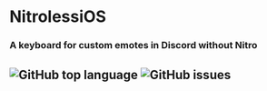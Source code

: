 # NitrolessiOS
### A keyboard for custom emotes in Discord without Nitro
![GitHub top language](https://img.shields.io/github/languages/top/Nitroless/iOS?color=purple)
![GitHub issues](https://img.shields.io/github/issues/Nitroless/iOS?color=purple)
---
